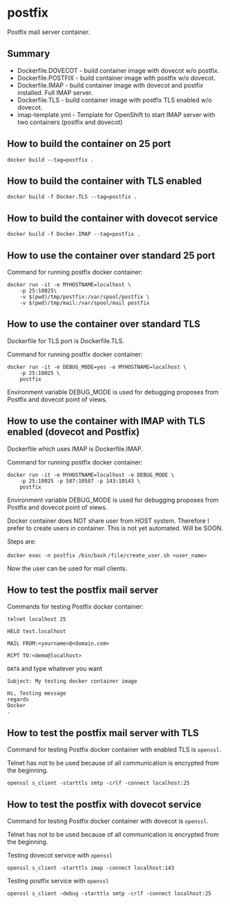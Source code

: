 # postfix
Postfix mail server container.

## Summary

- Dockerfile.DOVECOT - build container image with dovecot w/o postfix.
- Dockerfile.POSTFIX - build container image with postfix w/o dovecot.
- Dockerfile.IMAP - build container image with dovecot and postfix installed. Full IMAP server.
- Dockerfile.TLS - build container image with postfix TLS enabled w/o dovecot.
- imap-template.yml - Template for OpenShift to start IMAP server with two containers (postfix and dovecot)


## How to build the container on 25 port

```docker build --tag=postfix .```


## How to build the container with TLS enabled

```docker build -f Docker.TLS --tag=postfix . ```

## How to build the container with dovecot service

```docker build -f Docker.IMAP --tag=postfix .```

## How to use the container over standard 25 port

Command for running postfix docker container:

```
docker run -it -e MYHOSTNAME=localhost \
    -p 25:10025\
    -v $(pwd)/tmp/postfix:/var/spool/postfix \
    -v $(pwd)/tmp/mail:/var/spool/mail postfix
```

## How to use the container over standard TLS

Dockerfile for TLS port is Dockerfile.TLS.

Command for running postfix docker container:
```
docker run -it -e DEBUG_MODE=yes -e MYHOSTNAME=localhost \
    -p 25:10025 \
    postfix
```

Environment variable DEBUG_MODE is used for debugging proposes
from Postfix and dovecot point of views.

## How to use the container with IMAP with TLS enabled (dovecot and Postfix)

Dockerfile which uses IMAP is Dockerfile.IMAP.

Command for running postfix docker container:
```
docker run -it -e MYHOSTNAME=localhost -e DEBUG_MODE \
    -p 25:10025 -p 587:10587 -p 143:10143 \
    postfix
```

Environment variable DEBUG_MODE is used for debugging proposes
from Postfix and dovecot point of views.

Docker container does NOT share user from HOST system. Therefore
I prefer to create users in container. This is not yet automated. Will be SOON.

Steps are:

```docker exec -n postfix /bin/bash```
```/file/create_user.sh <user_name>```

Now the user can be used for mail clients.

## How to test the postfix mail server

Commands for testing Postfix docker container:

```telnet localhost 25```

```HELO test.localhost```

```MAIL FROM:<yourname>@<domain.com>```

```RCPT TO:<demo@localhost>```

```DATA``` and type whatever you want
```
Subject: My testing docker container image

Hi, Testing message
regards
Docker
.
```

## How to test the postfix mail server with TLS

Command for testing Postfix docker container with
enabled TLS is ```openssl```.

Telnet has not to be used because of all
communication is encrypted from the beginning.

```
openssl s_client -starttls smtp -crlf -connect localhost:25
```

## How to test the postfix with dovecot service

Command for testing Postfix docker container with
dovecot is ```openssl```.

Telnet has not to be used because of all
communication is encrypted from the beginning.

Testing dovecot service with ```openssl```

```
openssl s_client -starttls imap -connect localhost:143
```

Testing postfix service with ```openssl```

```
openssl s_client -debug -starttls smtp -crlf -connect localhost:25
```